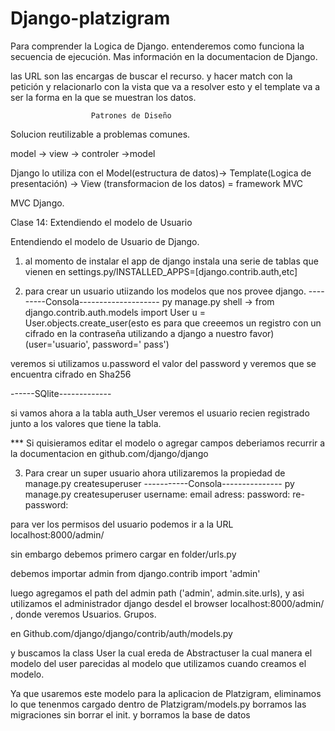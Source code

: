 # Django-platzigram

Para comprender la Logica de Django. 
entenderemos como funciona la secuencia de ejecución.
Mas información en la documentacion de Django. 


las URL son las encargas de buscar el recurso. y hacer match con la petición y relacionarlo con la vista que va a resolver esto y 
el template va a ser la forma en la que se muestran los datos.



                      Patrones de Diseño

Solucion reutilizable a problemas comunes.

model -> view -> controler ->model 

Django lo utiliza con el Model(estructura de datos)-> Template(Logica de presentación) -> View (transformacion de los datos) = framework MVC 

MVC Django.  



Clase 14: Extendiendo el modelo de Usuario

Entendiendo el modelo de Usuario de Django.

1. al momento de instalar el app de django instala una serie de tablas que vienen en settings.py/INSTALLED_APPS=[django.contrib.auth,etc]

2. para crear un usuario utiizando los modelos que nos provee django.
---------Consola--------------------
py manage.py shell
 -> from django.contrib.auth.models import User
u = User.objects.create_user(esto es para que creeemos un registro con un cifrado en la contraseña utilizando a django a nuestro favor) (user='usuario', password=' pass')

veremos si utilizamos u.password el valor del password y veremos que se encuentra cifrado en Sha256

------SQlite-------------

si vamos ahora a la tabla auth_User veremos el usuario recien registrado
 junto a los valores que tiene la tabla.

*** Si quisieramos editar el modelo o agregar campos deberiamos recurrir a la documentacion en github.com/django/django


3. Para crear un super usuario ahora utilizaremos la propiedad de manage.py createsuperuser
-----------Consola---------------
py manage.py createsuperuser
username: 
email adress:
password:
re-password:

para ver los permisos del usuario podemos ir a la URL 
localhost:8000/admin/

sin embargo debemos primero cargar en folder/urls.py

debemos importar admin
from django.contrib import 'admin'

luego agregamos el path del admin
path ('admin', admin.site.urls), y asi utilizamos el administrador django desdel el browser localhost:8000/admin/
, donde veremos 
Usuarios. 
Grupos.

en Github.com/django/django/contrib/auth/models.py

y buscamos la class User
la cual ereda de Abstractuser la cual manera el modelo del user
parecidas al modelo que utilizamos cuando creamos el modelo.



Ya que usaremos este modelo para la aplicacion de Platzigram, eliminamos lo que tenenmos cargado dentro de Platzigram/models.py
borramos las migraciones sin borrar el init.
y borramos la base de datos
